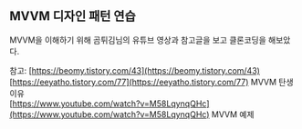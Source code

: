 ## MVVM 디자인 패턴 연습
   
   MVVM을 이해하기 위해 곰튀김님의 유튜브 영상과 참고글을 보고 클론코딩을 해보았다.
   
   참고: [https://beomy.tistory.com/43](https://beomy.tistory.com/43)  
[https://eeyatho.tistory.com/77](https://eeyatho.tistory.com/77) MVVM 탄생 이유   
[https://www.youtube.com/watch?v=M58LqynqQHc](https://www.youtube.com/watch?v=M58LqynqQHc)  MVVM 예제  
   
